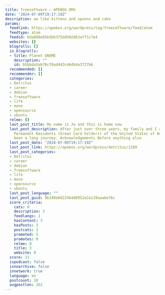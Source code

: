 ```yaml
---
title: freesoftware – APEBOX.ORG
date: "2024-07-09T19:17:19Z"
description: we like kittens and spoons and cake
params:
  feedlink: https://apebox.org/wordpress/tag/freesoftware/feed/atom
  feedtype: atom
  feedid: bda888e85b5bb375dd502d63aff1c7e4
  websites: {}
  blogrolls: []
  in_blogrolls:
  - title: Planet GNOME
    description: ""
    id: b5bbda5ab78cf9ad443c46db4a3727b6
  recommended: []
  recommender: []
  categories:
  - Detritus
  - career
  - debian
  - freesoftware
  - life
  - mono
  - opensource
  - ubuntu
  relme: {}
  last_post_title: My name is Jo and this is home now
  last_post_description: After just over three years, my family and I are now Lawful
    Permanent Residents (Green Card holders) of the United States of America. It’s
    been a long journey. Acknowledgements Before anything else
  last_post_date: "2024-07-09T19:17:19Z"
  last_post_link: https://apebox.org/wordpress/detritus/1289
  last_post_categories:
  - Detritus
  - career
  - debian
  - freesoftware
  - life
  - mono
  - opensource
  - ubuntu
  last_post_language: ""
  last_post_guid: 9b198e0d224b4d0952e2a119aaabef6c
  score_criteria:
    cats: 0
    description: 3
    feedlangs: 1
    hasContent: 3
    hasPosts: 3
    postcats: 3
    promoted: 5
    promotes: 0
    relme: 0
    title: 3
    website: 0
  score: 21
  ispodcast: false
  isnoarchive: false
  innetwork: true
  language: en
  postcount: 10
  avgpostlen: 262
---
```

